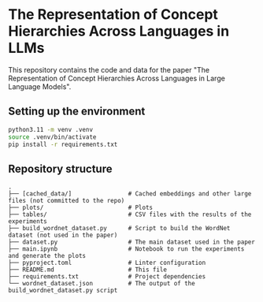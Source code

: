 # The Representation of Concept Hierarchies Across Languages in LLMs

This repository contains the code and data for the paper "The Representation of Concept Hierarchies Across Languages in Large Language Models".

## Setting up the environment

```bash
python3.11 -m venv .venv
source .venv/bin/activate
pip install -r requirements.txt
```

## Repository structure

```plaintext
.
├── [cached_data/]                # Cached embeddings and other large files (not committed to the repo)
├── plots/                        # Plots
├── tables/                       # CSV files with the results of the experiments
├── build_wordnet_dataset.py      # Script to build the WordNet dataset (not used in the paper)
├── dataset.py                    # The main dataset used in the paper
├── main.ipynb                    # Notebook to run the experiments and generate the plots
├── pyproject.toml                # Linter configuration
├── README.md                     # This file
├── requirements.txt              # Project dependencies
└── wordnet_dataset.json          # The output of the build_wordnet_dataset.py script
```
